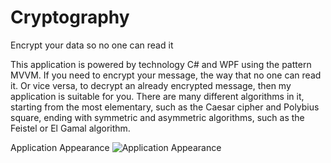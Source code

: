 # Cryptography
Encrypt your data so no one can read it

This application is powered by technology C# and WPF using the pattern MVVM.
If you need to encrypt your message, the way that no one can read it. Or vice versa, to decrypt an already encrypted message, then my application is suitable for you. There are many different algorithms in it, starting from the most elementary, such as the Caesar cipher and Polybius square, ending with symmetric and asymmetric algorithms, such as the Feistel or El Gamal algorithm.

Application Appearance
![Application Appearance](https://github.com/AndreySyp/Cryptography/assets/79203663/eb7d930b-5985-4eb5-8979-7c3c7303bd8a)

